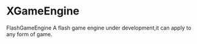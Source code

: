 # XGameEngine
FlashGameEngine
A flash game engine under development,it can apply to any form of game.
